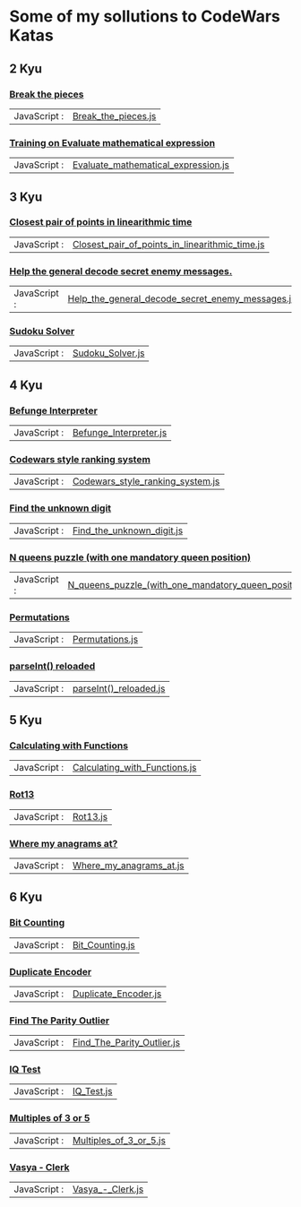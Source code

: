 # Some of my sollutions to CodeWars Katas

## 2 Kyu
### [Break the pieces](https://www.codewars.com/kata/527fde8d24b9309d9b000c4e)
|||
|-|-|
|JavaScript : |[Break_the_pieces.js](./blob/master/Break_the_pieces.js)|

### [Training on Evaluate mathematical expression](https://www.codewars.com/kata/52a78825cdfc2cfc87000005/train/javascript)
|||
|-|-|
|JavaScript : |[Evaluate_mathematical_expression.js](./blob/master/Evaluate_mathematical_expression.js)|

## 3 Kyu
### [Closest pair of points in linearithmic time](https://www.codewars.com/kata/5376b901424ed4f8c20002b7)
|||
|-|-|
|JavaScript : |[Closest_pair_of_points_in_linearithmic_time.js](./blob/master/Closest_pair_of_points_in_linearithmic_time.js)|

### [Help the general decode secret enemy messages.](https://www.codewars.com/kata/52cf02cd825aef67070008fa)
|||
|-|-|
|JavaScript : |[Help_the_general_decode_secret_enemy_messages.js](./blob/master/Help_the_general_decode_secret_enemy_messages.js)|

### [Sudoku Solver](https://www.codewars.com/kata/5296bc77afba8baa690002d7)
|||
|-|-|
|JavaScript : |[Sudoku_Solver.js](./blob/master/Sudoku_Solver.js)|

## 4 Kyu
### [Befunge Interpreter](https://www.codewars.com/kata/526c7b931666d07889000a3c)
|||
|-|-|
|JavaScript : |[Befunge_Interpreter.js](./blob/master/Befunge_Interpreter.js)|

### [Codewars style ranking system](https://www.codewars.com/kata/51fda2d95d6efda45e00004e)
|||
|-|-|
|JavaScript : |[Codewars_style_ranking_system.js](./blob/master/Codewars_style_ranking_system.js)|

### [Find the unknown digit](https://www.codewars.com/kata/546d15cebed2e10334000ed9)
|||
|-|-|
|JavaScript : |[Find_the_unknown_digit.js](./blob/master/Find_the_unknown_digit.js)|

### [N queens puzzle (with one mandatory queen position)](https://www.codewars.com/kata/561bed6a31daa8df7400000e)
|||
|-|-|
|JavaScript : |[N_queens_puzzle_(with_one_mandatory_queen_position).js](./blob/master/N_queens_puzzle_(with_one_mandatory_queen_position).js)|

### [Permutations](https://www.codewars.com/kata/5254ca2719453dcc0b00027d)
|||
|-|-|
|JavaScript : |[Permutations.js](./blob/master/Permutations.js)|

### [parseInt() reloaded](https://www.codewars.com/kata/525c7c5ab6aecef16e0001a5)
|||
|-|-|
|JavaScript : |[parseInt()_reloaded.js](./blob/master/parseInt()_reloaded.js)|

## 5 Kyu
### [Calculating with Functions](https://www.codewars.com/kata/525f3eda17c7cd9f9e000b39)
|||
|-|-|
|JavaScript : |[Calculating_with_Functions.js](./blob/master/Calculating_with_Functions.js)|

### [Rot13](https://www.codewars.com/kata/530e15517bc88ac656000716)
|||
|-|-|
|JavaScript : |[Rot13.js](./blob/master/Rot13.js)|

### [Where my anagrams at?](https://www.codewars.com/kata/523a86aa4230ebb5420001e1)
|||
|-|-|
|JavaScript : |[Where_my_anagrams_at.js](./blob/master/Where_my_anagrams_at.js)|

## 6 Kyu
### [Bit Counting](https://www.codewars.com/kata/526571aae218b8ee490006f4)
|||
|-|-|
|JavaScript : |[Bit_Counting.js](./blob/master/Bit_Counting.js)|

### [Duplicate Encoder](https://www.codewars.com/kata/54b42f9314d9229fd6000d9c)
|||
|-|-|
|JavaScript : |[Duplicate_Encoder.js](./blob/master/Duplicate_Encoder.js)|

### [Find The Parity Outlier](https://www.codewars.com/kata/5526fc09a1bbd946250002dc)
|||
|-|-|
|JavaScript : |[Find_The_Parity_Outlier.js](./blob/master/Find_The_Parity_Outlier.js)|

### [IQ Test](https://www.codewars.com/kata/552c028c030765286c00007d)
|||
|-|-|
|JavaScript : |[IQ_Test.js](./blob/master/IQ_Test.js)|

### [Multiples of 3 or 5](https://www.codewars.com/kata/514b92a657cdc65150000006)
|||
|-|-|
|JavaScript : |[Multiples_of_3_or_5.js](./blob/master/Multiples_of_3_or_5.js)|

### [Vasya - Clerk](https://www.codewars.com/kata/555615a77ebc7c2c8a0000b8)
|||
|-|-|
|JavaScript : |[Vasya_-_Clerk.js](./blob/master/Vasya_-_Clerk.js)|

